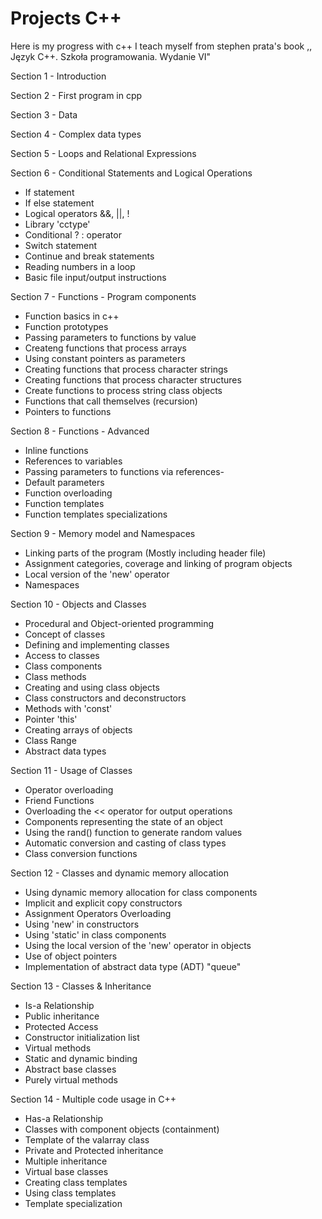 # Projects C++

Here is my progress with c++
I teach myself from stephen prata's book ,, Język C++. Szkoła programowania. Wydanie VI"

Section 1 - Introduction

Section 2 - First program in cpp  

Section 3 - Data  

Section 4 - Complex data types  

Section 5 - Loops and Relational Expressions  

Section 6 - Conditional Statements and Logical Operations
- If statement
- If else statement
- Logical operators &&, ||, !
- Library 'cctype'
- Conditional ? : operator
- Switch statement
- Continue and break statements
- Reading numbers in a loop
- Basic file input/output instructions

Section 7 - Functions - Program components
- Function basics in c++
- Function prototypes
- Passing parameters to functions by value
- Createng functions that process arrays
- Using constant pointers as parameters
- Creating functions that process character strings
- Creating functions that process character structures
- Create functions to process string class objects
- Functions that call themselves (recursion)
- Pointers to functions

Section 8 - Functions - Advanced
- Inline functions
- References to variables
- Passing parameters to functions via references- 
- Default parameters
- Function overloading
- Function templates
- Function templates specializations

Section 9 - Memory model and Namespaces
- Linking parts of the program (Mostly including header file)
- Assignment categories, coverage and linking of program objects
- Local version of the 'new' operator
- Namespaces

Section 10 - Objects and Classes 
- Procedural and Object-oriented programming
- Concept of classes
- Defining and implementing classes
- Access to classes
- Class components
- Class methods
- Creating and using class objects
- Class constructors and deconstructors
- Methods with 'const'
- Pointer 'this'
- Creating arrays of objects
- Class Range
- Abstract data types

Section 11 - Usage of Classes  
- Operator overloading
- Friend Functions
- Overloading the << operator for output operations
- Components representing the state of an object
- Using the rand() function to generate random values
- Automatic conversion and casting of class types
- Class conversion functions

Section 12 - Classes and dynamic memory allocation  
- Using dynamic memory allocation for class components
- Implicit and explicit copy constructors
- Assignment Operators Overloading
- Using 'new' in constructors
- Using 'static' in class components
- Using the local version of the 'new' operator in objects
- Use of object pointers
- Implementation of abstract data type (ADT) "queue"

Section 13 - Classes & Inheritance
- Is-a Relationship
- Public inheritance
- Protected Access
- Constructor initialization list
- Virtual methods
- Static and dynamic binding
- Abstract base classes
- Purely virtual methods

Section 14 - Multiple code usage in C++
- Has-a Relationship
- Classes with component objects (containment)
- Template of the valarray class
- Private and Protected inheritance
- Multiple inheritance
- Virtual base classes
- Creating class templates
- Using class templates
- Template specialization

